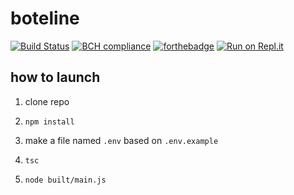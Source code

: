 # boteline

[![Build Status](https://travis-ci.com/oatmealine/boteline.svg?branch=master)](https://travis-ci.com/thefoxbot/boteline) [![BCH compliance](https://bettercodehub.com/edge/badge/oatmealine/boteline?branch=master)](https://bettercodehub.com/) [![forthebadge](https://forthebadge.com/images/badges/built-with-love.svg)](https://forthebadge.com)
[![Run on Repl.it](https://repl.it/badge/github/oatmealine/boteline)](https://repl.it/github/oatmealine/boteline)

## how to launch

1. clone repo

2. `npm install`

3. make a file named `.env` based on `.env.example`

4. `tsc`

5. `node built/main.js`